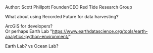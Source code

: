 Author:  Scott Phillpott
Founder/CEO Red Tide Research Group 


What about using Recorded Future for data harvesting?

ArcGIS for developers?  
Or perhaps Earth Lab "https://www.earthdatascience.org/tools/earth-analytics-python-environment/"

Earth Lab? vs Ocean Lab?